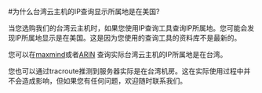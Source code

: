 <!-- --- tag: faq IP 云主机 -->

#为什么台湾云主机的IP查询显示所属地是在美国?

当您选购我们的台湾云主机时，如果您使用IP查询工具查询IP所属地。您可能会发现IP所属地显示是在美国。这是因为您使用的查询工具的资料库不是最新的。

您可以在[maxmind](http://www.maxmind.com/zh/home)或者[ARIN](http://whois.arin.net/rest/net/NET-199-101-117-0-1/pft) 
查询实际台湾云主机的IP所属地是在台湾。

您也可以通过tracroute推测到服务器实际是在台湾机房。这在实际使用过程中并不会造成影响，但如果您有任何问题，欢迎随时联系我们。
 